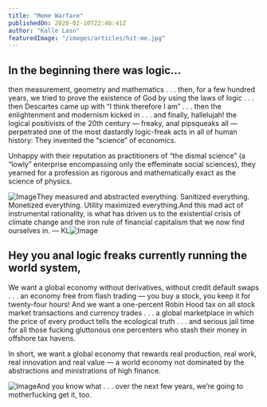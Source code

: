 ```yaml
---
title: "Meme Warfare"
publishedOn: 2020-02-10T22:46:41Z
author: "Kalle Lasn"
featuredImage: "/images/articles/hit-me.jpg"
---
```


## In the beginning there was logic...

then measurement, geometry and mathematics . . . then, for a few hundred years, we tried to prove the existence of God by using the laws of logic . . . then Descartes came up with “I think therefore I am” . . . then the enlightenment and modernism kicked in . . . and finally, hallelujah! the logical positivists of the 20th century — freaky, anal pipsqueaks all — perpetrated one of the most dastardly logic-freak acts in all of human history:
They invented the “science” of economics.

Unhappy with their reputation as practitioners of “the dismal science” (a “lowly” enterprise encompassing only the effeminate social sciences), they yearned for a profession as rigorous and mathematically exact as the science of physics.

![Image](/images/articles/charles-rfv9hlhg-py-unsplash.jpg)They measured and abstracted everything.
Sanitized everything.
Monetized everything.
Utility maximized everything.And this mad act of instrumental rationality, is what has driven us to the existential crisis of climate change and the iron rule of financial capitalism that we now find ourselves in. — KL![Image](/images/articles/mad-man.jpg)
## Hey you anal logic freaks currently running the world system,

We want a global economy without derivatives, without credit default swaps . . . an economy free from flash trading — you buy a stock, you keep it for twenty-four hours! And we want a one-percent Robin Hood tax on all stock market transactions and currency trades . . . a global marketplace in which the price of every product tells the ecological truth . . . and serious jail time for all those fucking gluttonous one percenters who stash their money in offshore tax havens.

In short, we want a global economy that rewards real production, real work, real innovation and real value — a world economy not dominated by the abstractions and ministrations of high finance.

![Image](/images/articles/fells-wargo.jpg)And you know what . . . over the next few years,
we’re going to motherfucking get it, too.
